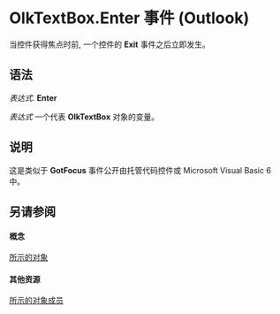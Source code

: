 
# OlkTextBox.Enter 事件 (Outlook)

当控件获得焦点时前, 一个控件的 **Exit** 事件之后立即发生。


## 语法

 _表达式_. **Enter**

 _表达式_ 一个代表 **OlkTextBox** 对象的变量。


## 说明

这是类似于 **GotFocus** 事件公开由托管代码控件或 Microsoft Visual Basic 6 中。


## 另请参阅


#### 概念


[所示的对象](8c9438bf-e20a-2f70-90ac-097cf09594ca.md)
#### 其他资源


[所示的对象成员](f4a5f9ea-15f7-164e-d7ca-77a0842105c8.md)